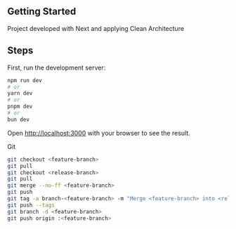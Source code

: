 ## Getting Started

Project developed with Next and applying Clean Architecture

## Steps

First, run the development server:

```bash
npm run dev
# or
yarn dev
# or
pnpm dev
# or
bun dev
```

Open [http://localhost:3000](http://localhost:3000) with your browser to see the result.

Git

```bash
git checkout <feature-branch>
git pull
git checkout <release-branch>
git pull
git merge --no-ff <feature-branch>
git push
git tag -a branch-<feature-branch> -m "Merge <feature-branch> into <release-branch>"
git push --tags
git branch -d <feature-branch>
git push origin :<feature-branch>
```
